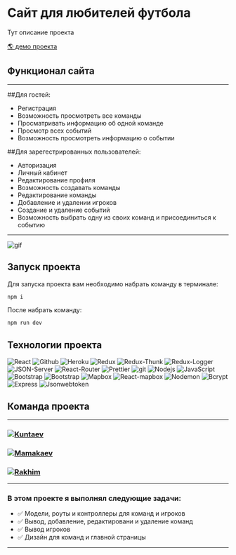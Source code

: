 # Сайт для любителей футбола

<p>Тут описание проекта</p>

<p><a href="/" target="_blank">🌎 демо проекта</a></p>

## Функционал сайта
___
##Для гостей: 
- Регистрация
- Возможность просмотреть все команды
- Просматривать информацию об одной команде
- Просмотр всех событий
- Возможность просмотреть информацию о событии

##Для зарегестрированных пользователей:
- Авторизация
- Личный кабинет
- Редактирование профиля
- Возможность создавать команды
- Редактирование команды
- Добавление и удалении игроков 
- Создание и удаление событий
- Возможность выбрать одну из своих команд и присоединиться к событию
___

![gif](https://github.com/MamakaevRakhim/project-football/blob/Rakhim/client/main.gif)

## Запуск проекта

Для запуска проекта вам необходимо набрать команду в терминале:

```javascript
npm i
```

После набрать команду:

```javascript
npm run dev
```

## Технологии проекта

<p>
  <img alt="React" src="https://img.shields.io/badge/-React-45b8d8?style=for-the-badge&logo=react&logoColor=white" />
  <img alt="Github" src="https://img.shields.io/badge/-Github-black?style=for-the-badge&logo=github&logoColor=white" />
  <img alt="Heroku" src="https://img.shields.io/badge/-Heroku-764ABC?style=for-the-badge&logo=heroku&logoColor=white" />
  <img alt="Redux" src="https://img.shields.io/badge/-Redux-430098?style=for-the-badge&logo=redux&logoColor=white" />
  <img alt="Redux-Thunk" src="https://img.shields.io/badge/-Redux_Thunk-white?style=for-the-badge&logo=Redux&logoColor=430098" />
  <img alt="Redux-Logger" src="https://img.shields.io/badge/-Redux_Logger-430098?style=for-the-badge&logo=Redux&logoColor=white" />
  <img alt="JSON-Server" src="https://img.shields.io/badge/-JSON_Server-white?style=for-the-badge&logo=JSON&logoColor=black" />
  <img alt="React-Router" src="https://img.shields.io/badge/-React_Router-black?style=for-the-badge&logo=react-router&logoColor=orange" />
  <img alt="Prettier" src="https://img.shields.io/badge/-Prettier-grey?style=for-the-badge&logo=Prettier&logoColor=orange" />
  <img alt="git" src="https://img.shields.io/badge/-Git-F05032?style=for-the-badge&logo=git&logoColor=white" />
  <img alt="Nodejs" src="https://img.shields.io/badge/-Nodejs-43853d?style=for-the-badge&logo=Node.js&logoColor=white" />
  <img alt="JavaScript" src="https://img.shields.io/badge/-JavaScript-yellow?style=for-the-badge&logo=JavaScript&logoColor=white" />
  <img alt="Bootstrap" src="https://img.shields.io/badge/-Bootstrap-430098?style=for-the-badge&logo=bootstrap&logoColor=white" />
  <img alt="Bootstrap" src="https://img.shields.io/badge/-Material UI-007fff?style=for-the-badge&logo=material ui&logoColor=white" />
  <img alt="Mapbox" src="https://img.shields.io/badge/-Mapbox GL-fff?style=for-the-badge&logo=mapbox&logoColor=007fff" />
  <img alt="React-mapbox" src="https://img.shields.io/badge/-React mapbox GL-45b8d8?style=for-the-badge&logo=react&logoColor=white" />
  <img alt="Nodemon" src="https://img.shields.io/badge/-Nodemon-76d04b?style=for-the-badge&logo=nodemon&logoColor=4f4d3f" />
  <img alt="Bcrypt" src="https://img.shields.io/badge/-Bcrypt-orange?style=for-the-badge&logo=bcrypt&logoColor=4f4d3f" />
  <img alt="Express" src="https://img.shields.io/badge/-express-76d04b?style=for-the-badge&logo=express&logoColor=fff" />
  <img alt="Jsonwebtoken" src="https://img.shields.io/badge/-jsonwebtoken-darkblue?style=for-the-badge&logo=json&logoColor=fff" />
</p>

## Команда проекта

---
<h3>
  <a href="https://github.com/Kuntaev">
    <img alt="Kuntaev" src="https://img.shields.io/badge/-Magomed_Kuntav-black?style=for-the-badge&logo=github&logoColor=white" />
  </a>
</h3>

<h3>
  <a href="https://github.com/MamakaevRakhim">
    <img alt="Mamakaev" src="https://img.shields.io/badge/-Rakhim_Mamakev-black?style=for-the-badge&logo=github&logoColor=white" />
  </a>
</h3>

<h3>
  <a href="https://github.com/Khatciev">
    <img alt="Rakhim" src="https://img.shields.io/badge/-Rakhim_Khatciev-black?style=for-the-badge&logo=github&logoColor=white" />
  </a>
</h3>

---

### В этом проекте я выполнял следующие задачи:

- :white_check_mark: Модели, роуты и контроллеры для команд и игроков
- :white_check_mark: Вывод, добавление, редактировани и удаление команд
- :white_check_mark: Вывод игроков
- :white_check_mark: Дизайн для команд и главной страницы
---
